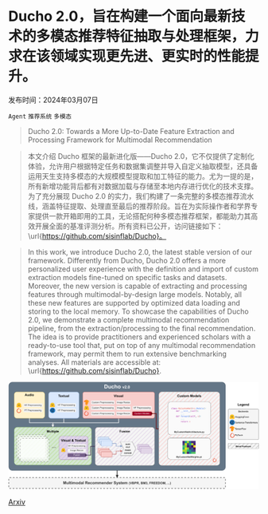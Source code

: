 # Ducho 2.0，旨在构建一个面向最新技术的多模态推荐特征抽取与处理框架，力求在该领域实现更先进、更实时的性能提升。

发布时间：2024年03月07日

`Agent` `推荐系统` `多模态`

> Ducho 2.0: Towards a More Up-to-Date Feature Extraction and Processing Framework for Multimodal Recommendation

> 本文介绍 Ducho 框架的最新进化版——Ducho 2.0，它不仅提供了定制化体验，允许用户根据特定任务和数据集调整并导入自定义抽取模型，还具备运用天生支持多模态的大规模模型提取和加工特征的能力。尤为一提的是，所有新增功能背后都有对数据加载与存储至本地内存进行优化的技术支撑。为了充分展现 Ducho 2.0 的实力，我们构建了一条完整的多模态推荐流水线，涵盖特征提取、处理直至最后的推荐阶段。旨在为实际操作者和学界专家提供一款开箱即用的工具，无论搭配何种多模态推荐框架，都能助力其高效开展全面的基准评测分析。所有资料已公开，访问链接如下：\url{https://github.com/sisinflab/Ducho}。

> In this work, we introduce Ducho 2.0, the latest stable version of our framework. Differently from Ducho, Ducho 2.0 offers a more personalized user experience with the definition and import of custom extraction models fine-tuned on specific tasks and datasets. Moreover, the new version is capable of extracting and processing features through multimodal-by-design large models. Notably, all these new features are supported by optimized data loading and storing to the local memory. To showcase the capabilities of Ducho 2.0, we demonstrate a complete multimodal recommendation pipeline, from the extraction/processing to the final recommendation. The idea is to provide practitioners and experienced scholars with a ready-to-use tool that, put on top of any multimodal recommendation framework, may permit them to run extensive benchmarking analyses. All materials are accessible at: \url{https://github.com/sisinflab/Ducho}.

![Ducho 2.0，旨在构建一个面向最新技术的多模态推荐特征抽取与处理框架，力求在该领域实现更先进、更实时的性能提升。](../../../paper_images/2403.04503/x1.png)

[Arxiv](https://arxiv.org/abs/2403.04503)